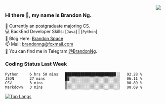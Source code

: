 <img  align="right" src="https://github-readme-stats.vercel.app/api?username=brandon0824&show_icons=true&count_private=true&hide_title=true">

### Hi there 👋, my name is Brandon Ng.

🌱 Currently an postgraduate majoring CS.  
💻 BackEnd Developer Skills: [`Java`] | [`Python`]  
📝 Blog Here: [Brandon Space](https://brandonng.tech)  
📫 Mail: brandonng@foxmail.com  
:newspaper: You can find me in Telegram [@BrandonNg](https://t.me/BrandonNg24).  

### Coding Status Last Week
<!--START_SECTION:waka-->
```text
Python     6 hrs 50 mins   ███████████████████████░░   92.28 % 
JSON       27 mins         █▓░░░░░░░░░░░░░░░░░░░░░░░   06.11 % 
CSV        3 mins          ▒░░░░░░░░░░░░░░░░░░░░░░░░   00.89 % 
Markdown   3 mins          ▒░░░░░░░░░░░░░░░░░░░░░░░░   00.69 % 
```
<!--END_SECTION:waka-->

[![Top Langs](https://github-readme-stats.vercel.app/api/top-langs/?username=brandon0824&layout=compact)](https://github.com/brandon0824)  

<!--
<img  align="right" src="https://github-readme-stats.vercel.app/api/top-langs/?username=brandon0824&layout=compact">
-->

